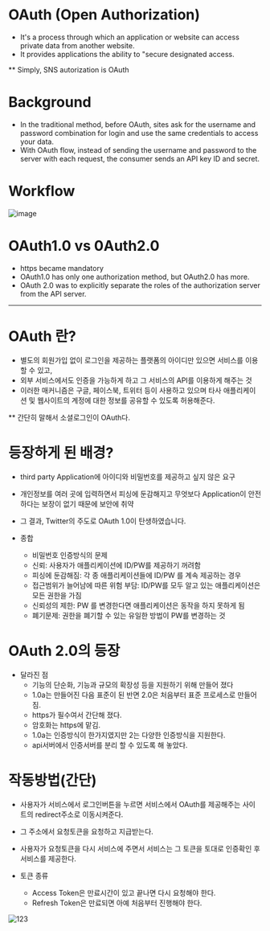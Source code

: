 # OAuth (Open Authorization)
- It's a process through which an application or website can access private data from another website. 
- It provides applications the ability to "secure designated access.

** Simply, SNS autorization is OAuth

# Background
- In the traditional method, before OAuth, sites ask for the username and password combination for login and use the same credentials to access your data.
- With OAuth flow, instead of sending the username and password to the server with each request, the consumer sends an API key ID and secret. 

# Workflow
![image](https://user-images.githubusercontent.com/59503331/185188170-e260fd6b-281a-446c-9720-7d47998363f7.png)

# OAuth1.0 vs 0Auth2.0
- https became mandatory
- OAuth1.0 has only one authorization method, but OAuth2.0 has more.
- OAuth 2.0 was to explicitly separate the roles of the authorization server from the API server. 

----------------------------------------------------------------------------------------------------------------------------------

# OAuth 란?
- 별도의 회원가입 없이 로그인을 제공하는 플랫폼의 아이디만 있으면 서비스를 이용 할 수 있고,
- 외부 서비스에서도 인증을 가능하게 하고 그 서비스의 API를 이용하게 해주는 것
- 이러한 매커니즘은 구글, 페이스북, 트위터 등이 사용하고 있으며 타사 애플리케이션 및 웹사이트의 계정에 대한 정보를 공유할 수 있도록 허용해준다.

** 간단히 말해서 소셜로그인이 OAuth다.

# 등장하게 된 배경?
- third party Application에 아이디와 비밀번호를 제공하고 싶지 않은 요구
- 개인정보를 여러 곳에 입력하면서 피싱에 둔감해지고 무엇보다 Application이 안전하다는 보장이 없기 때문에 보안에 취약

- 그 결과, Twitter의 주도로 OAuth 1.0이 탄생하였습니다.

- 종합
  - 비밀번호 인증방식의 문제
  - 신뢰: 사용자가 애플리케이션에 ID/PW를 제공하기 꺼려함
  - 피싱에 둔감해짐: 각 종 애플리케이션들에 ID/PW 를 계속 제공하는 경우
  - 접근범위가 늘어남에 따른 위험 부담: ID/PW를 모두 알고 있는 애플리케이션은 모든 권한을 가짐
  - 신뢰성의 제한: PW 를 변경한다면 애플리케이션은 동작을 하지 못하게 됨
  - 폐기문제: 권한을 폐기할 수 있는 유일한 방법이 PW를 변경하는 것
  
# OAuth 2.0의 등장
  - 달라진 점
    - 기능의 단순화, 기능과 규모의 확장성 등을 지원하기 위해 만들어 졌다
    - 1.0a는 만들어진 다음 표준이 된 반면 2.0은 처음부터 표준 프로세스로 만들어짐.
    - https가 필수여서 간단해 졌다.
    - 암호화는 https에 맡김.
    - 1.0a는 인증방식이 한가지였지만 2는 다양한 인증방식을 지원한다.
    - api서버에서 인증서버를 분리 할 수 있도록 해 놓았다.
    
# 작동방법(간단)
  - 사용자가 서비스에서 로그인버튼을 누르면 서비스에서 OAuth를 제공해주는 사이트의 redirect주소로 이동시켜준다.
  - 그 주소에서 요청토큰을 요청하고 지급받는다.
  - 사용자가 요청토큰을 다시 서비스에 주면서 서비스는 그 토큰을 토대로 인증확인 후 서비스를 제공한다.
  
- 토큰 종류
  - Access Token은 만료시간이 있고 끝나면 다시 요청해야 한다.
  - Refresh Token은 만료되면 아예 처음부터 진행해야 한다.
    
![123](https://user-images.githubusercontent.com/59503331/185186873-8d175ef3-ae3a-43e1-8a7e-c8b4d15d7608.png)

